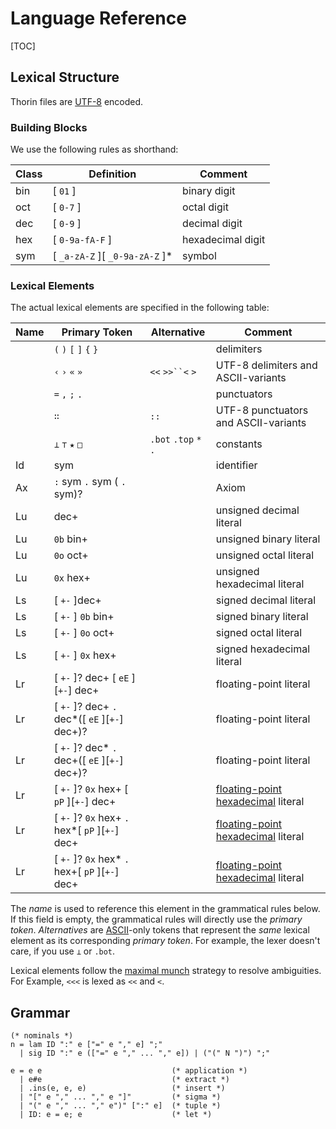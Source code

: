 # Language Reference

[TOC]

## Lexical Structure

Thorin files are [UTF-8](https://en.wikipedia.org/wiki/UTF-8) encoded.

### Building Blocks

We use the following rules as shorthand:

| Class | Definition                          | Comment           |
|-------|-------------------------------------|-------------------|
| bin   | \[ `01` \]                          | binary digit      |
| oct   | \[ `0-7` \]                         | octal digit       |
| dec   | \[ `0-9` \]                         | decimal digit     |
| hex   | \[ `0-9a-fA-F` \]                   | hexadecimal digit |
| sym   | \[ `_a-zA-Z` \]\[ `_0-9a-zA-Z` \]\* | symbol            |

### Lexical Elements

The actual lexical elements are specified in the following table:

| Name | Primary Token                                         | Alternative           | Comment                                                                                           |
|------|-------------------------------------------------------|-----------------------|---------------------------------------------------------------------------------------------------|
|      | `(` `)` `[` `]` `{` `}`                               |                       | delimiters                                                                                        |
|      | `‹` `›` `«` `»`                                       | `<<` `>>``<` `>`      | UTF-8 delimiters and ASCII-variants                                                               |
|      | `=` `,` `;` `.`                                       |                       | punctuators                                                                                       |
|      | `∷`                                                   | `::`                  | UTF-8 punctuators and ASCII-variants                                                              |
|      | `⊥` `⊤` `★` `□`                                       | `.bot` `.top` `*` `.` | constants                                                                                         |
| Id   | sym                                                   |                       | identifier                                                                                        |
| Ax   | `:` sym `.` sym ( `.` sym)?                           |                       | Axiom                                                                                             |
| Lu   | dec+                                                  |                       | unsigned decimal literal                                                                          |
| Lu   | `0b` bin+                                             |                       | unsigned binary literal                                                                           |
| Lu   | `0o` oct+                                             |                       | unsigned octal literal                                                                            |
| Lu   | `0x` hex+                                             |                       | unsigned hexadecimal literal                                                                      |
| Ls   | \[ `+-` \]dec+                                        |                       | signed decimal literal                                                                            |
| Ls   | \[ `+-` \] `0b` bin+                                  |                       | signed binary literal                                                                             |
| Ls   | \[ `+-` \] `0o` oct+                                  |                       | signed octal literal                                                                              |
| Ls   | \[ `+-` \] `0x` hex+                                  |                       | signed hexadecimal literal                                                                        |
| Lr   | \[ `+-` \]? dec+ [ `eE` \]\[`+-`\] dec+               |                       | floating-point literal                                                                            |
| Lr   | \[ `+-` \]? dec+ `.` dec\*([ `eE` \]\[`+-`\] dec+)?   |                       | floating-point literal                                                                            |
| Lr   | \[ `+-` \]? dec\* `.` dec+([ `eE` \]\[`+-`\] dec+)?   |                       | floating-point literal                                                                            |
| Lr   | \[ `+-` \]? `0x` hex+ [ `pP` \]\[`+-`\] dec+          |                       | [floating-point hexadecimal](https://en.cppreference.com/w/cpp/language/floating_literal) literal |
| Lr   | \[ `+-` \]? `0x` hex+ `.` hex\*[ `pP` \]\[`+-`\] dec+ |                       | [floating-point hexadecimal](https://en.cppreference.com/w/cpp/language/floating_literal) literal |
| Lr   | \[ `+-` \]? `0x` hex\* `.` hex+[ `pP` \]\[`+-`\] dec+ |                       | [floating-point hexadecimal](https://en.cppreference.com/w/cpp/language/floating_literal) literal |

The *name* is used to reference this element in the grammatical rules below.
If this field is empty, the grammatical rules will directly use the *primary token*.
*Alternatives* are [ASCII](https://en.wikipedia.org/wiki/ASCII)-only tokens that represent the *same* lexical element as its corresponding *primary token*.
For example, the lexer doesn't care, if you use `⊥` or `.bot`.

Lexical elements follow the [maximal munch](https://en.wikipedia.org/wiki/Maximal_munch) strategy to resolve ambiguities.
For Example, `<<<` is lexed as `<<` and `<`.

## Grammar

```ebnf
(* nominals *)
n = lam ID ":" e ["=" e "," e] ";"
  | sig ID ":" e (["=" e "," ... "," e]) | ("(" N ")") ";"

e = e e                             (* application *)
  | e#e                             (* extract *)
  | .ins(e, e, e)                   (* insert *)
  | "[" e "," ... "," e "]"         (* sigma *)
  | "(" e "," ... "," e")" [":" e]  (* tuple *)
  | ID: e = e; e                    (* let *)
```
